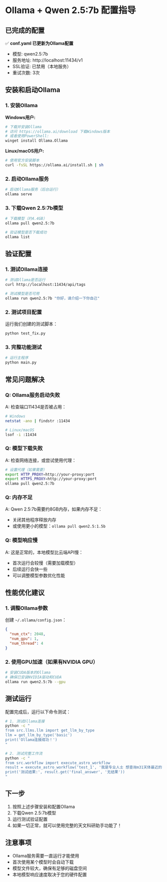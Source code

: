 # Ollama + Qwen 2.5:7b 配置指导

## 已完成的配置

✅ **conf.yaml 已更新为Ollama配置**
- 模型: qwen2.5:7b
- 服务地址: http://localhost:11434/v1
- SSL验证: 已禁用（本地服务）
- 重试次数: 3次

## 安装和启动Ollama

### 1. 安装Ollama

**Windows用户:**
```bash
# 下载并安装Ollama
# 访问 https://ollama.ai/download 下载Windows版本
# 或者使用PowerShell:
winget install Ollama.Ollama
```

**Linux/macOS用户:**
```bash
# 使用官方安装脚本
curl -fsSL https://ollama.ai/install.sh | sh
```

### 2. 启动Ollama服务

```bash
# 启动Ollama服务（后台运行）
ollama serve
```

### 3. 下载Qwen 2.5:7b模型

```bash
# 下载模型（约4.4GB）
ollama pull qwen2.5:7b

# 验证模型是否下载成功
ollama list
```

## 验证配置

### 1. 测试Ollama连接

```bash
# 测试Ollama是否运行
curl http://localhost:11434/api/tags

# 测试模型是否可用
ollama run qwen2.5:7b "你好，请介绍一下你自己"
```

### 2. 测试项目配置

运行我们创建的测试脚本：

```bash
python test_fix.py
```

### 3. 完整功能测试

```bash
# 运行主程序
python main.py
```

## 常见问题解决

### Q: Ollama服务启动失败
A: 检查端口11434是否被占用：
```bash
# Windows
netstat -ano | findstr :11434

# Linux/macOS
lsof -i :11434
```

### Q: 模型下载失败
A: 检查网络连接，或尝试使用代理：
```bash
# 设置代理（如果需要）
export HTTP_PROXY=http://your-proxy:port
export HTTPS_PROXY=http://your-proxy:port
ollama pull qwen2.5:7b
```

### Q: 内存不足
A: Qwen 2.5:7b需要约8GB内存，如果内存不足：
- 关闭其他程序释放内存
- 或使用更小的模型：`ollama pull qwen2.5:1.5b`

### Q: 模型响应慢
A: 这是正常的，本地模型比云端API慢：
- 首次运行会较慢（需要加载模型）
- 后续运行会快一些
- 可以调整模型参数优化性能

## 性能优化建议

### 1. 调整Ollama参数

创建 `~/.ollama/config.json`：
```json
{
  "num_ctx": 2048,
  "num_gpu": 1,
  "num_thread": 4
}
```

### 2. 使用GPU加速（如果有NVIDIA GPU）

```bash
# 安装CUDA版本的Ollama
# 确保已安装NVIDIA驱动和CUDA
ollama run qwen2.5:7b --gpu
```

## 测试运行

配置完成后，运行以下命令测试：

```bash
# 1. 测试Ollama连接
python -c "
from src.llms.llm import get_llm_by_type
llm = get_llm_by_type('basic')
print('Ollama连接成功！')
"

# 2. 测试完整工作流
python -c "
from src.workflow import execute_astro_workflow
result = execute_astro_workflow('test_1', '我是专业人士 想查询m31天体最近的两个天体')
print('测试结果:', result.get('final_answer', '无结果'))
"
```

## 下一步

1. 按照上述步骤安装和配置Ollama
2. 下载Qwen 2.5:7b模型
3. 运行测试验证配置
4. 如果一切正常，就可以使用完整的天文科研助手功能了！

## 注意事项

- Ollama服务需要一直运行才能使用
- 首次使用某个模型时会自动下载
- 模型文件较大，确保有足够的磁盘空间
- 本地模型响应速度取决于您的硬件配置
